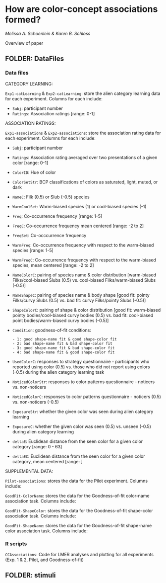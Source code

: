 # How are color-concept associations formed? 

_Melissa A. Schoenlein & Karen B. Schloss_

Overview of paper




## FOLDER: DataFiles
### Data files

CATEGORY LEARNING: 

`Exp1-catLearning` & `Exp2-catLearning`: store the alien category learning data for each experiment. Columns for each include: 
- `Subj`: participant number 
- `Ratings`: Association ratings [range: 0-1] 


ASSOCIATION RATINGS: 

`Exp1-associations` & `Exp2-associations`: store the association rating data for each experiment. Columns for each include: 
- `Subj`: participant number 
- `Ratings`: Association rating averaged over two presentations of a given color [range: 0-1] 
- `ColorID`: Hue of color 
- `ColorSetStr`: BCP classifications of colors as saturated, light, muted, or dark
- `NameC`: Filk (0.5) or Slub (-0.5) species
- `WarmCoolSet`: Warm-biased species (1) or cool-biased species (-1)
- `Freq`: Co-occurrence frequency [range: 1-5]
- `FreqC`: Co-occurrence frequency mean centered [range: -2 to 2]
- `FreqSet`: Co-occcurrence frequency
- `WarmFreq`: Co-occurrence frequency with respect to the warm-biased species [range: 1-5]
- `WarmFreqC`: Co-occurrence frequency with respect to the warm-biased species, mean centered [range: -2 to 2]
- `NameColorC`: pairing of species name & color distribution [warm-biased Filks/cool-biased Slubs (0.5) vs. cool-biased Filks/warm-biased Slubs (-0.5)]
- `NameShapeC`: pairing of species name & body shape [good fit: pointy Filks/curvy Slubs (0.5) vs. bad fit: curvy Filks/pointy Slubs (-0.5)]
- `ShapeColorC`: pairing of shape & color distribution [good fit: warm-biased pointy bodies/cool-biased curvy bodies (0.5) vs. bad fit: cool-biased point bodies/warm-biased curvy bodies (-0.5)]
- `Condition`: goodness-of-fit conditions: 

      - 1: good shape-name fit & good shape-color fit
      - 2: bad shape-name fit & bad shape-color fit
      - 3: good shape-name fit & bad shape-color fit
      - 4: bad shape-name fit & good shape-color fit
- `UsedColorC`: responses to strategy questionnaire - participants who reported using color (0.5) vs. those who did not report using colors (-0.5) during the alien category learning task
- `NoticedColorStr`: responses to color patterns questionnaire - noticers vs. non-noticers
- `NoticedColorC`: responses to color patterns questionnaire - noticers (0.5) vs. non-noticers (-0.5)
- `ExposureStr`: whether the given color was seen during alien category learning
- `ExposureC`: whether the given color was seen (0.5) vs. unseen (-0.5) during alien category learning
- `deltaE`: Euclidean distance from the seen color for a given color category [range: 0 - 63]
- `deltaEC`: Euclidean distance from the seen color for a given color category, mean centered [range: ]








SUPPLEMENTAL DATA: 

`Pilot-associations`: stores the data for the Pilot experiment. Columns include: 

`GoodFit-ColorName`: stores the data for the Goodness-of-fit color-name association task. Columns include: 

`GoodFit-ShapeColor`: stores the data for the Goodness-of-fit shape-color association task. Columns include: 

`GoodFit-ShapeName`: stores the data for the Goodness-of-fit shape-name color association task. Columns include: 



### R scripts

`CCAssociations`: Code for LMER analyses and plotting for all experiments (Exp. 1 & 2, Pilot, and Goodness-of-fit)


## FOLDER: stimuli


